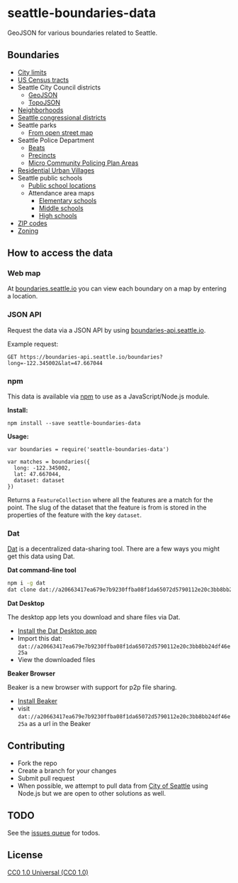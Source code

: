 # seattle-boundaries-data

GeoJSON for various boundaries related to Seattle.

## Boundaries
- [City limits](/data/city-limits.geojson)
- [US Census tracts](/data/census-tracts.geojson)
- Seattle City Council districts
  - [GeoJSON](/data/city-council-districts.geojson)
  - [TopoJSON](/data/city-council-districts.topojson)
- [Neighborhoods](/data/neighborhoods.geojson)
- [Seattle congressional districts](/data/seattle-congress.geojson)
- Seattle parks
  - [From open street map](/data/seattle-parks-osm.geojson)
- Seattle Police Department
  - [Beats](/data/spd-beats.geojson)
  - [Precincts](/data/spd-precints.geojson)
  - [Micro Community Policing Plan Areas](/data/spd-mcpp-areas.geojson)
- [Residential Urban Villages](/data/ruv.geojson)
- Seattle public schools 
  - [Public school locations](/data/sps_school_site_2015_2016.geojson)
  - Attendance area maps
    - [Elementary schools](/data/sps_attendance_area_ES.geojson)
    - [Middle schools](/data/sps_attendance_area_MS.geojson)
    - [High schools](/data/sps_attendance_area_HS.geojson)
- [ZIP codes](/data/zip-codes.geojson)
- [Zoning](/data/zoning.geojson)

## How to access the data

### Web map

At [boundaries.seattle.io](https://boundaries.seattle.io) you can view each boundary on a map by entering a location.

### JSON API

Request the data via a JSON API by using [boundaries-api.seattle.io](https://boundaries-api.seattle.io). 

Example request:

```
GET https://boundaries-api.seattle.io/boundaries?long=-122.345002&lat=47.667044
```

### npm

This data is available via [npm](https://npmjs.com/seattle-boundaries-data) to use as a JavaScript/Node.js module.

**Install:**

```
npm install --save seattle-boundaries-data
```

**Usage:**

```
var boundaries = require('seattle-boundaries-data')

var matches = boundaries({
  long: -122.345002,
  lat: 47.667044,
  dataset: dataset
})
```

Returns a `FeatureCollection` where all the features are a match for the point. The slug of the dataset that the feature is from is stored in the properties of the feature with the key `dataset`.

### Dat

[Dat](https://datproject.org/) is a decentralized data-sharing tool. There are a few ways you might get this data using Dat.

**Dat command-line tool**

```sh
npm i -g dat
dat clone dat://a20663417ea679e7b9230ffba08f1da65072d5790112e20c3bb8bb24df46e25a seattle-boundaries-data
```

**Dat Desktop**

The desktop app lets you download and share files via Dat.

- [Install the Dat Desktop app](https://datproject.org/install)
- Import this dat: `dat://a20663417ea679e7b9230ffba08f1da65072d5790112e20c3bb8bb24df46e25a`
- View the downloaded files

**Beaker Browser**

Beaker is a new browser with support for p2p file sharing.

- [Install Beaker](https://beakerbrowser.com)
- visit `dat://a20663417ea679e7b9230ffba08f1da65072d5790112e20c3bb8bb24df46e25a` as a url in the Beaker

## Contributing
- Fork the repo
- Create a branch for your changes
- Submit pull request
- When possible, we attempt to pull data from [City of Seattle](https://data.seattle.gov/) using Node.js but we are open to other solutions
  as well.

## TODO

See the [issues queue](http://github.com/openseattle/seattle-boundaries/issues) for todos.

## License
[CC0 1.0 Universal (CC0 1.0)](https://creativecommons.org/publicdomain/zero/1.0/)
